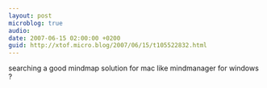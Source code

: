```yaml
---
layout: post
microblog: true
audio: 
date: 2007-06-15 02:00:00 +0200
guid: http://xtof.micro.blog/2007/06/15/t105522832.html
---
```

searching a good mindmap solution for mac like mindmanager for windows ?
